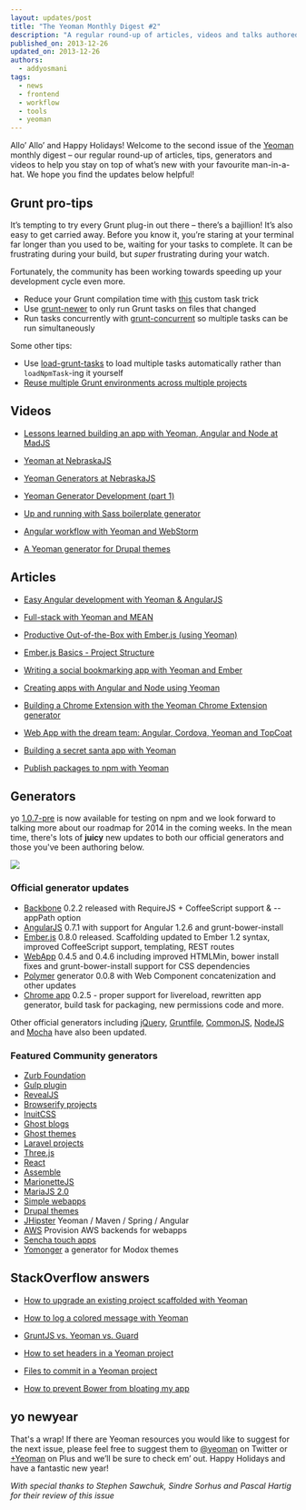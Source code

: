 ```yaml
---
layout: updates/post
title: "The Yeoman Monthly Digest #2"
description: "A regular round-up of articles, videos and talks authored by the Yeoman community."
published_on: 2013-12-26
updated_on: 2013-12-26
authors:
  - addyosmani
tags:
  - news
  - frontend
  - workflow
  - tools
  - yeoman
---
```

Allo’ Allo’ and Happy Holidays! Welcome to the second issue of the [Yeoman](http://yeoman.io) monthly digest – our regular round-up of articles, tips, generators and videos to help you stay on top of what’s new with your favourite man-in-a-hat. We hope you find the updates below helpful!

## Grunt pro-tips

It’s tempting to try every Grunt plug-in out there – there’s a bajillion! It’s also easy to get carried away. Before you know it, you’re staring at your terminal far longer than you used to be, waiting for your tasks to complete. It can be frustrating during your build, but *super* frustrating during your watch.

Fortunately, the community has been working towards speeding up your development cycle even more.

* Reduce your Grunt compilation time with [this](https://github.com/gruntjs/grunt/issues/975#issuecomment-29058707) custom task trick
* Use [grunt-newer](https://github.com/tschaub/grunt-newer) to only run Grunt tasks on files that changed
* Run tasks concurrently with [grunt-concurrent](https://github.com/sindresorhus/grunt-concurrent) so multiple tasks can be run simultaneously

Some other tips: 

* Use [load-grunt-tasks](https://github.com/sindresorhus/load-grunt-tasks) to load multiple tasks automatically rather than `loadNpmTask`-ing it yourself
* [Reuse multiple Grunt environments across multiple projects](https://npmjs.org/package/grunt-source)

## Videos

* [Lessons learned building an app with Yeoman, Angular and Node at MadJS](https://www.youtube.com/watch?v=VvrpjH5g9Fo)

* [Yeoman at NebraskaJS](https://www.youtube.com/watch?v=TUk19YoP-oI)

* [Yeoman Generators at NebraskaJS](https://www.youtube.com/watch?v=oPfeuVtOGz4)

* [Yeoman Generator Development (part 1)](https://www.youtube.com/watch?v=q-KRiwXhbhU)

* [Up and running with Sass boilerplate generator](https://www.youtube.com/watch?v=KqG4sY0KBAo)

* [Angular workflow with Yeoman and WebStorm](https://www.youtube.com/watch?v=_HYVuHHR55A)

* [A Yeoman generator for Drupal themes](https://www.youtube.com/watch?v=5YnC7iQBObk)


## Articles

* [Easy Angular development with Yeoman & AngularJS](http://jjt.io/2013/11/14/easy-angular-development-yeoman-generator-angular/)

* [Full-stack with Yeoman and MEAN](
http://addyosmani.com/blog/full-stack-javascript-with-mean-and-yeoman/)

* [Productive Out-of-the-Box with Ember.js (using Yeoman)](
http://www.infoq.com/presentations/emberjs-tools-yeoman)

* [Ember.js Basics - Project Structure](http://www.infragistics.com/community/blogs/brent_schooley/archive/2013/11/19/ember-js-basics-project-structure.aspx)

* [Writing a social bookmarking app with Yeoman and Ember](https://www.openshift.com/blogs/day-24-yeoman-ember-the-missing-tutorial)

* [Creating apps with Angular and Node using Yeoman](http://tylerhenkel.com/creating-apps-with-angular-and-node-using-yeoman/)

* [Building a Chrome Extension with the Yeoman Chrome Extension generator](https://www.openshift.com/blogs/day-29-yeoman-chrome-generator-write-your-first-google-chrome-extension)

* [Web App with the dream team: Angular, Cordova, Yeoman and TopCoat](http://www.numediaweb.com/web-app-with-dream-team/)

* [Building a secret santa app with Yeoman](http://www.christopherlaughlin.co.uk/2013/12/15/secret-santa-any-excuse-to-use-javascript/)

* [Publish packages to npm with Yeoman](
http://h3manth.com/new/blog/2013/publish-packages-to-npm-with-yeoman/)

## Generators

yo [1.0.7-pre](https://npmjs.org/package/yo) is now available for testing on npm and we look forward to talking more about our roadmap for 2014 in the coming weeks. In the mean time, there's lots of **juicy** new updates to both our official generators and those you've been authoring below.

![](http://i.imgur.com/KY2KVeX.jpg)

### Official generator updates

* [Backbone](https://github.com/yeoman/generator-backbone/releases/tag/v0.2.2) 0.2.2 released with RequireJS + CoffeeScript support & --appPath option
* [AngularJS](https://github.com/yeoman/generator-angular/releases) 0.7.1 with support for Angular 1.2.6 and grunt-bower-install 
* [Ember.js](https://github.com/yeoman/generator-ember/releases/tag/v0.8.0) 0.8.0 released. Scaffolding updated to Ember 1.2 syntax, improved CoffeeScript support, templating, REST routes
* [WebApp](https://github.com/yeoman/generator-webapp/blob/master/changelog.md) 0.4.5 and 0.4.6 including improved HTMLMin, bower install fixes and grunt-bower-install support for CSS dependencies
* [Polymer](https://github.com/yeoman/generator-polymer/releases/tag/0.0.8) generator 0.0.8 with Web Component concatenization and other updates
* [Chrome app](https://github.com/yeoman/generator-chromeapp) 0.2.5 - proper support for livereload, rewritten app generator, build task for packaging, new permissions code and more.

Other official generators including [jQuery](https://github.com/yeoman/generator-jquery), [Gruntfile](https://github.com/yeoman/generator-gruntfile), [CommonJS](https://github.com/yeoman/generator-commonjs), [NodeJS](https://github.com/yeoman/generator-node) and [Mocha](https://github.com/yeoman/generator-mocha) have also been updated.

### Featured Community generators

* [Zurb Foundation](https://github.com/bauschan/generator-zurb-foundation)
* [Gulp plugin](https://github.com/hparra/generator-gulp-plugin)
* [RevealJS](https://github.com/slara/generator-reveal)
* [Browserify projects](https://github.com/vincentmac/generator-browserify/)
* [InuitCSS](https://github.com/tgdev/generator-inuit)
* [Ghost blogs](http://learnjs.io/blog/2013/11/11/yo-ghost/)
* [Ghost themes](https://github.com/diogobeda/generator-ghost-theme)
* [Laravel projects](https://github.com/vijaysai/generator-genlaravel)
* [Three.js](https://github.com/timmywil/generator-threejs)
* [React](https://github.com/petehunt/generator-react-quickstart)
* [Assemble](https://github.com/assemble/generator-assemble)
* [MarionetteJS](https://github.com/mrichard/generator-marionette) 
* [MariaJS 2.0](https://github.com/revathskumar/generator-maria/releases/tag/v0.2.0)
* [Simple webapps](http://jorshasaur.us/simple-web-app-generator-for-yeoman/)
* [Drupal themes](https://github.com/pixelmord/generator-drupaltheme)
* [JHipster](http://jhipster.github.io/2013/12/03/jhipster-release-0.2.0.html) Yeoman / Maven / Spring / Angular
* [AWS](https://github.com/pius/generator-aws) Provision AWS backends for webapps
* [Sencha touch apps](https://github.com/kashiro/generator-senchatouch)
* [Yomonger](http://devries.jp/blog/2013/11/22/meet-yomonger/) a generator for Modox themes


## StackOverflow answers

* [How to upgrade an existing project scaffolded with Yeoman](http://stackoverflow.com/questions/18480316/how-to-upgrade-existing-project-scaffolded-with-yeoman)

* [How to log a colored message with Yeoman](http://stackoverflow.com/questions/18354585/how-to-log-a-colored-message-with-yeoman/18369822#18369822)

* [GruntJS vs. Yeoman vs. Guard](http://stackoverflow.com/questions/13299068/gruntjs-vs-yeoman-vs-guard/13685443#13685443)

* [How to set headers in a Yeoman project](http://stackoverflow.com/questions/14617111/yeoman-how-to-set-headers-htaccess/14623169#14623169)

* [Files to commit in a Yeoman project](http://stackoverflow.com/questions/18241893/files-to-commit-to-repository-in-a-yeoman-project/18248303#18248303)

* [How to prevent Bower from bloating my app](http://stackoverflow.com/questions/20683349/how-to-prevent-bower-from-bloating-my-app)

## yo newyear

That's a wrap! If there are Yeoman resources you would like to suggest for the next issue, please feel free to suggest them to [@yeoman](http://twitter.com/yeoman) on Twitter or [+Yeoman](https://plus.google.com/101063139999404044459) on Plus and we’ll be sure to check em’ out. Happy Holidays and have a fantastic new year!

*With special thanks to Stephen Sawchuk, Sindre Sorhus and Pascal Hartig for their review of this issue*
